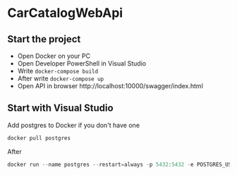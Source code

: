 # CarCatalogWebApi

## Start the project

- Open Docker on your PC
- Open Developer PowerShell in Visual Studio
- Write `docker-compose build`
- After write `docker-compose up`
- Open API in browser http://localhost:10000/swagger/index.html

## Start with Visual Studio

Add postgres to Docker if you don't have one
```powershell
docker pull postgres
```
After
```powershell
docker run --name postgres --restart=always -p 5432:5432 -e POSTGRES_USER=postgres -e POSTGRES_PASSWORD=postgres -e POSTGRES_DB=carcatalogservice -v postgresvolume:/var/lib/postgresql/data -d postgres
```
